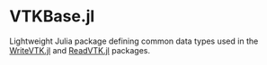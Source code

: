 # VTKBase.jl

Lightweight Julia package defining common data types used in the
[WriteVTK.jl](https://github.com/jipolanco/WriteVTK.jl) and
[ReadVTK.jl](https://github.com/trixi-framework/ReadVTK.jl) packages.
